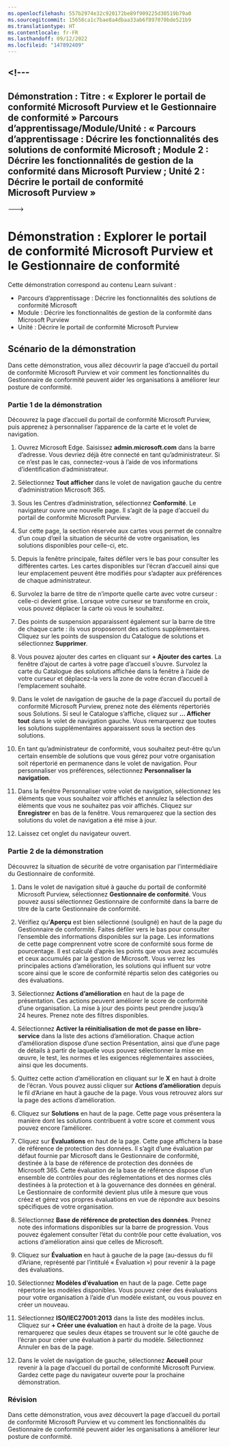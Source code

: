 ```yaml
---
ms.openlocfilehash: 557b2974e32c920172be89f909225d30519b79a0
ms.sourcegitcommit: 15658ca1c7bae8a4dbaa33ab6f897070bde521b9
ms.translationtype: HT
ms.contentlocale: fr-FR
ms.lasthandoff: 09/12/2022
ms.locfileid: "147892409"
---
```

<a name="---"></a><!---
---
Démonstration : Titre : « Explorer le portail de conformité Microsoft Purview et le Gestionnaire de conformité » Parcours d’apprentissage/Module/Unité : « Parcours d’apprentissage : Décrire les fonctionnalités des solutions de conformité Microsoft ; Module 2 : Décrire les fonctionnalités de gestion de la conformité dans Microsoft Purview ; Unité 2 : Décrire le portail de conformité Microsoft Purview »
---
--->

# <a name="demo-explore-the-microsoft-purview-compliance-portal--compliance-manager"></a>Démonstration : Explorer le portail de conformité Microsoft Purview et le Gestionnaire de conformité

Cette démonstration correspond au contenu Learn suivant :

- Parcours d’apprentissage : Décrire les fonctionnalités des solutions de conformité Microsoft
- Module : Décrire les fonctionnalités de gestion de la conformité dans Microsoft Purview
- Unité : Décrire le portail de conformité Microsoft Purview

## <a name="demo-scenario"></a>Scénario de la démonstration

Dans cette démonstration, vous allez découvrir la page d’accueil du portail de conformité Microsoft Purview et voir comment les fonctionnalités du Gestionnaire de conformité peuvent aider les organisations à améliorer leur posture de conformité.

### <a name="demo-part-1"></a>Partie 1 de la démonstration

Découvrez la page d’accueil du portail de conformité Microsoft Purview, puis apprenez à personnaliser l’apparence de la carte et le volet de navigation.

1. Ouvrez Microsoft Edge. Saisissez **admin.microsoft.com** dans la barre d’adresse. Vous devriez déjà être connecté en tant qu’administrateur.  Si ce n’est pas le cas, connectez-vous à l’aide de vos informations d’identification d’administrateur.

1. Sélectionnez **Tout afficher** dans le volet de navigation gauche du centre d’administration Microsoft 365.

1. Sous les Centres d’administration, sélectionnez **Conformité**.  Le navigateur ouvre une nouvelle page. Il s’agit de la page d’accueil du portail de conformité Microsoft Purview.  

1. Sur cette page, la section réservée aux cartes vous permet de connaître d’un coup d’œil la situation de sécurité de votre organisation, les solutions disponibles pour celle-ci, etc.

1. Depuis la fenêtre principale, faites défiler vers le bas pour consulter les différentes cartes. Les cartes disponibles sur l’écran d’accueil ainsi que leur emplacement peuvent être modifiés pour s’adapter aux préférences de chaque administrateur.  

1. Survolez la barre de titre de n’importe quelle carte avec votre curseur : celle-ci devient grise.  Lorsque votre curseur se transforme en croix, vous pouvez déplacer la carte où vous le souhaitez.

1. Des points de suspension apparaissent également sur la barre de titre de chaque carte : ils vous proposeront des actions supplémentaires.  Cliquez sur les points de suspension du Catalogue de solutions et sélectionnez **Supprimer**.

1. Vous pouvez ajouter des cartes en cliquant sur **+ Ajouter des cartes**.  La fenêtre d’ajout de cartes à votre page d’accueil s’ouvre.  Survolez la carte du Catalogue des solutions affichée dans la fenêtre à l’aide de votre curseur et déplacez-la vers la zone de votre écran d’accueil à l’emplacement souhaité.

1. Dans le volet de navigation de gauche de la page d’accueil du portail de conformité Microsoft Purview, prenez note des éléments répertoriés sous Solutions.  Si seul le Catalogue s’affiche, cliquez sur **… Afficher tout** dans le volet de navigation gauche.  Vous remarquerez que toutes les solutions supplémentaires apparaissent sous la section des solutions.  

1. En tant qu’administrateur de conformité, vous souhaitez peut-être qu’un certain ensemble de solutions que vous gérez pour votre organisation soit répertorié en permanence dans le volet de navigation.  Pour personnaliser vos préférences, sélectionnez **Personnaliser la navigation**.  

1. Dans la fenêtre Personnaliser votre volet de navigation, sélectionnez les éléments que vous souhaitez voir affichés et annulez la sélection des éléments que vous ne souhaitez pas voir affichés.  Cliquez sur **Enregistrer** en bas de la fenêtre.  Vous remarquerez que la section des solutions du volet de navigation a été mise à jour.

1. Laissez cet onglet du navigateur ouvert.

### <a name="demo-part-2"></a>Partie 2 de la démonstration

Découvrez la situation de sécurité de votre organisation par l’intermédiaire du Gestionnaire de conformité.

1. Dans le volet de navigation situé à gauche du portail de conformité Microsoft Purview, sélectionnez **Gestionnaire de conformité**.  Vous pouvez aussi sélectionnez Gestionnaire de conformité dans la barre de titre de la carte Gestionnaire de conformité.

1. Vérifiez qu’**Aperçu** est bien sélectionné (souligné) en haut de la page du Gestionnaire de conformité. Faites défiler vers le bas pour consulter l’ensemble des informations disponibles sur la page.  Les informations de cette page comprennent votre score de conformité sous forme de pourcentage. Il est calculé d’après les points que vous avez accumulés et ceux accumulés par la gestion de Microsoft.   Vous verrez les principales actions d’amélioration, les solutions qui influent sur votre score ainsi que le score de conformité répartis selon des catégories ou des évaluations.

1. Sélectionnez **Actions d’amélioration** en haut de la page de présentation.  Ces actions peuvent améliorer le score de conformité d’une organisation. La mise à jour des points peut prendre jusqu’à 24 heures.  Prenez note des filtres disponibles.

1. Sélectionnez **Activer la réinitialisation de mot de passe en libre-service** dans la liste des actions d’amélioration.  Chaque action d’amélioration dispose d’une section Présentation, ainsi que d’une page de détails à partir de laquelle vous pouvez sélectionner la mise en œuvre, le test, les normes et les exigences réglementaires associées, ainsi que les documents.

1. Quittez cette action d’amélioration en cliquant sur le **X** en haut à droite de l’écran.  Vous pouvez aussi cliquer sur **Actions d’amélioration** depuis le fil d’Ariane en haut à gauche de la page.  Vous vous retrouvez alors sur la page des actions d’amélioration.

1. Cliquez sur **Solutions** en haut de la page. Cette page vous présentera la manière dont les solutions contribuent à votre score et comment vous pouvez encore l’améliorer.

1. Cliquez sur **Évaluations** en haut de la page. Cette page affichera la base de référence de protection des données.  Il s’agit d’une évaluation par défaut fournie par Microsoft dans le Gestionnaire de conformité, destinée à la base de référence de protection des données de Microsoft 365.  Cette évaluation de la base de référence dispose d’un ensemble de contrôles pour des réglementations et des normes clés destinées à la protection et à la gouvernance des données en général. Le Gestionnaire de conformité devient plus utile à mesure que vous créez et gérez vos propres évaluations en vue de répondre aux besoins spécifiques de votre organisation.

1. Sélectionnez **Base de référence de protection des données**.  Prenez note des informations disponibles sur la barre de progression.  Vous pouvez également consulter l’état du contrôle pour cette évaluation, vos actions d’amélioration ainsi que celles de Microsoft.  

1. Cliquez sur **Évaluation** en haut à gauche de la page (au-dessus du fil d’Ariane, représenté par l’intitulé « Évaluation ») pour revenir à la page des évaluations.  

1. Sélectionnez **Modèles d’évaluation** en haut de la page.  Cette page répertorie les modèles disponibles. Vous pouvez créer des évaluations pour votre organisation à l’aide d’un modèle existant, ou vous pouvez en créer un nouveau.

1. Sélectionnez **ISO/IEC27001:2013** dans la liste des modèles inclus. Cliquez sur **+ Créer une évaluation** en haut à droite de la page.  Vous remarquerez que seules deux étapes se trouvent sur le côté gauche de l’écran pour créer une évaluation à partir du modèle.  Sélectionnez Annuler en bas de la page.

1. Dans le volet de navigation de gauche, sélectionnez **Accueil** pour revenir à la page d’accueil du portail de conformité Microsoft Purview.  Gardez cette page du navigateur ouverte pour la prochaine démonstration.

### <a name="review"></a>Révision

Dans cette démonstration, vous avez découvert la page d’accueil du portail de conformité Microsoft Purview et vu comment les fonctionnalités du Gestionnaire de conformité peuvent aider les organisations à améliorer leur posture de conformité.
